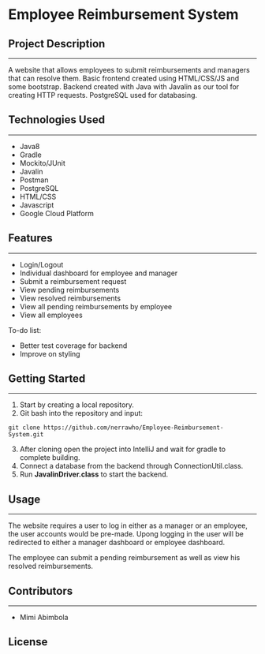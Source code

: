 # Employee Reimbursement System

## Project Description
---

A website that allows employees to submit reimbursements and managers that can resolve them.
Basic frontend created using HTML/CSS/JS and some bootstrap. Backend created with Java with Javalin as our
tool for creating HTTP requests. PostgreSQL used for databasing. 

## Technologies Used
---
* Java8
* Gradle
* Mockito/JUnit
* Javalin
* Postman
* PostgreSQL
* HTML/CSS
* Javascript
* Google Cloud Platform

## Features
---
* Login/Logout
* Individual dashboard for employee and manager
* Submit a reimbursement request
* View pending reimbursements
* View resolved reimbursements
* View all pending reimbursements by employee
* View all employees

To-do list:

* Better test coverage for backend
* Improve on styling

## Getting Started
---
1. Start by creating a local repository.
2. Git bash into the repository and input:
```
git clone https://github.com/nerrawho/Employee-Reimbursement-System.git
```

3. After cloning open the project into IntelliJ and wait for gradle to complete building.
4. Connect a database from the backend through ConnectionUtil.class.
5. Run **JavalinDriver.class** to start the backend.



## Usage
---
The website requires a user to log in either as a manager or an employee, the user accounts would be pre-made. Upong logging in the user will be redirected to either a manager dashboard or employee dashboard. 


The employee can submit a pending reimbursement as well as view his resolved reimbursements.

## Contributors
---
* Mimi Abimbola
## License


